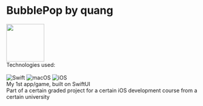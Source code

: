 # BubblePop by quang
<img src="https://github.com/quangmng/BubblePop/assets/57740309/3b3cb82b-84c7-4b4a-a4bb-2b695516936a" width="100" height="100"><br>
Technologies used: <br><br>
![Swift](https://img.shields.io/badge/swift-F54A2A?style=for-the-badge&logo=swift&logoColor=white)
![macOS](https://img.shields.io/badge/macOS-000000?style=for-the-badge&logo=apple&logoColor=white)
![iOS](https://img.shields.io/badge/iOS/iPadOS-%2320232a.svg?style=for-the-badge&logo=ios&logoColor=white)<br>
My 1st app/game, built on SwiftUI <br>
Part of a certain graded project for a certain iOS development course from a certain university
